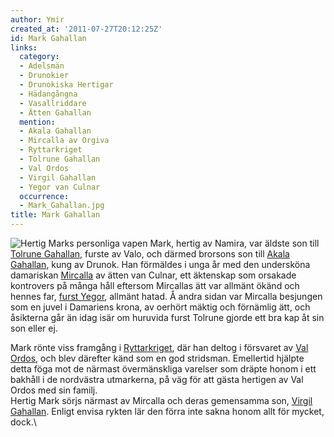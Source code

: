 ```yaml
---
author: Ymir
created_at: '2011-07-27T20:12:25Z'
id: Mark Gahallan
links:
  category:
  - Adelsmän
  - Drunokier
  - Drunokiska Hertigar
  - Hädangångna
  - Vasallriddare
  - Ätten Gahallan
  mention:
  - Akala Gahallan
  - Mircalla av Orgiva
  - Ryttarkriget
  - Tolrune Gahallan
  - Val Ordos
  - Virgil Gahallan
  - Yegor van Culnar
  occurrence:
  - Mark_Gahallan.jpg
title: Mark Gahallan
---
```


![Hertig Marks personliga vapen] Mark, hertig av Namira, var äldste son till [Tolrune Gahallan],
furste av Valo, och därmed brorsons son till [Akala Gahallan], kung av Drunok. Han förmäldes i unga
år med den undersköna damariskan [Mircalla] av ätten van Culnar, ett äktenskap som orsakade
kontrovers på många håll eftersom Mircallas ätt var allmänt ökänd och hennes far, [furst Yegor],
allmänt hatad. Å andra sidan var Mircalla besjungen som en juvel i Damariens krona, av oerhört
mäktig och förnämlig ätt, och åsikterna går än idag isär om huruvida furst Tolrune gjorde ett bra
kap åt sin son eller ej.

Mark rönte viss framgång i [Ryttarkriget], där han deltog i försvaret av [Val Ordos], och blev
därefter känd som en god stridsman. Emellertid hjälpte detta föga mot de närmast övermänskliga
varelser som dräpte honom i ett bakhåll i de nordvästra utmarkerna, på väg för att gästa hertigen av
Val Ordos med sin familj.\
Hertig Mark sörjs närmast av Mircalla och deras gemensamma son, [Virgil Gahallan]. Enligt envisa
rykten lär den förra inte sakna honom allt för mycket, dock.\

  [Hertig Marks personliga vapen]: Mark_Gahallan.jpg "Hertig Marks personliga vapen"
  [Tolrune Gahallan]: Tolrune_Gahallan
  [Akala Gahallan]: Akala_Gahallan
  [Mircalla]: Mircalla_av_Orgiva
  [furst Yegor]: Yegor_van_Culnar
  [Ryttarkriget]: Ryttarkriget
  [Val Ordos]: Val_Ordos
  [Virgil Gahallan]: Virgil_Gahallan